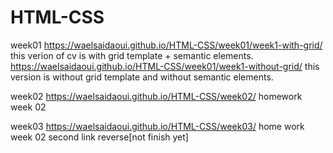 # HTML-CSS
week01
https://waelsaidaoui.github.io/HTML-CSS/week01/week1-with-grid/
this verion of cv is with grid template + semantic elements.
https://waelsaidaoui.github.io/HTML-CSS/week01/week1-without-grid/
this version is without grid template and without semantic elements.

week02
https://waelsaidaoui.github.io/HTML-CSS/week02/
homework week 02

week03
https://waelsaidaoui.github.io/HTML-CSS/week03/
home work week 02 second link reverse[not finish yet]
